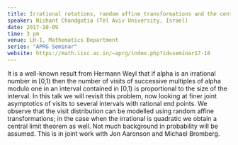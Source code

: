 ```yaml
---
title: Irrational rotations, random affine transformations and the central limit theorem
speaker: Nishant Chandgotia (Tel Aviv University, Israel)
date: 2017-10-09
time: 3 pm
venue: LH-1, Mathematics Department
series: "APRG Seminar"
website: https://math.iisc.ac.in/~aprg/index.php?id=seminar17-18
---
```


It is a well-known result from Hermann Weyl that if alpha is an irrational number in [0,1)
then the number of visits of successive multiples of alpha modulo one in an interval
contained in [0,1) is proportional to the size of the interval. In this talk we will revisit
this problem, now looking at finer joint asymptotics of visits to several intervals with
rational end points. We observe that the visit distribution can be modelled using random
affine transformations; in the case when the irrational is quadratic we obtain a central
limit theorem as well. Not much background in probability will be assumed. This is in joint
work with Jon Aaronson and Michael Bromberg.
